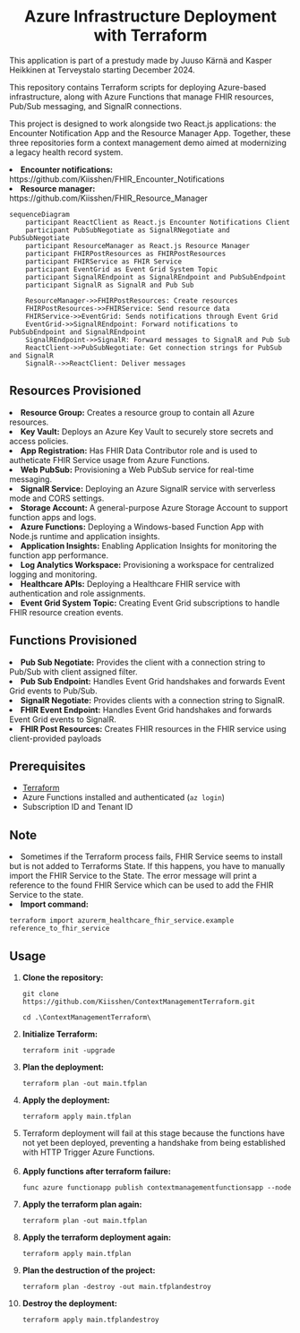 <h1 align="center" id="title">Azure Infrastructure Deployment with Terraform</h1>

<p id="description">This application is part of a prestudy made by Juuso Kärnä and Kasper Heikkinen at Terveystalo starting December 2024.</p>
<p id="description">This repository contains Terraform scripts for deploying Azure-based infrastructure, along with Azure Functions that manage FHIR resources, Pub/Sub messaging, and SignalR connections.</p>
<p id="description">This project is designed to work alongside two React.js applications: the Encounter Notification App and the Resource Manager App. Together, these three repositories form a context management demo aimed at modernizing a legacy health record system.</p>
<li><strong>Encounter notifications:</strong> https://github.com/Kiisshen/FHIR_Encounter_Notifications</li>
<li><strong>Resource manager:</strong> https://github.com/Kiisshen/FHIR_Resource_Manager</li>

```mermaid
sequenceDiagram
    participant ReactClient as React.js Encounter Notifications Client
    participant PubSubNegotiate as SignalRNegotiate and PubSubNegotiate
    participant ResourceManager as React.js Resource Manager
    participant FHIRPostResources as FHIRPostResources
    participant FHIRService as FHIR Service
    participant EventGrid as Event Grid System Topic
    participant SignalREndpoint as SignalREndpoint and PubSubEndpoint
    participant SignalR as SignalR and Pub Sub

    ResourceManager->>FHIRPostResources: Create resources
    FHIRPostResources->>FHIRService: Send resource data
    FHIRService->>EventGrid: Sends notifications through Event Grid
    EventGrid->>SignalREndpoint: Forward notifications to PubSubEndpoint and SignalREndpoint
    SignalREndpoint->>SignalR: Forward messages to SignalR and Pub Sub
    ReactClient->>PubSubNegotiate: Get connection strings for PubSub and SignalR
    SignalR-->>ReactClient: Deliver messages
```

<h2>Resources Provisioned</h2>
    <li><strong>Resource Group:</strong> Creates a resource group to contain all Azure resources.</li>
        <li><strong>Key Vault:</strong> Deploys an Azure Key Vault to securely store secrets and access policies.</li>
        <li><strong>App Registration:</strong> Has FHIR Data Contributor role and is used to autheticate FHIR Service usage from Azure Functions.</li>
        <li><strong>Web PubSub:</strong> Provisioning a Web PubSub service for real-time messaging.</li>
        <li><strong>SignalR Service:</strong> Deploying an Azure SignalR service with serverless mode and CORS settings.</li>
        <li><strong>Storage Account:</strong> A general-purpose Azure Storage Account to support function apps and logs.</li>
        <li><strong>Azure Functions:</strong> Deploying a Windows-based Function App with Node.js runtime and application insights.</li>
        <li><strong>Application Insights:</strong> Enabling Application Insights for monitoring the function app performance.</li>
        <li><strong>Log Analytics Workspace:</strong> Provisioning a workspace for centralized logging and monitoring.</li>
        <li><strong>Healthcare APIs:</strong> Deploying a Healthcare FHIR service with authentication and role assignments.</li>
        <li><strong>Event Grid System Topic:</strong> Creating Event Grid subscriptions to handle FHIR resource creation events.</li>
    </ul>

<h2>Functions Provisioned</h2>
        <li><strong>Pub Sub Negotiate:</strong> Provides the client with a connection string to Pub/Sub with client assigned filter.</li>
        <li><strong>Pub Sub Endpoint:</strong> Handles Event Grid handshakes and forwards Event Grid events to Pub/Sub.</li>
        <li><strong>SignalR Negotiate:</strong> Provides clients with a connection string to SignalR.</li>
        <li><strong>FHIR Event Endpoint:</strong> Handles Event Grid handshakes and forwards Event Grid events to SignalR.</li>
        <li><strong>FHIR Post Resources:</strong> Creates FHIR resources in the FHIR service using client-provided payloads</li>
        </ul>

<h2>Prerequisites</h2>
    <ul>
        <li><a href="https://www.terraform.io/downloads.html">Terraform</a></li>
        <li>Azure Functions installed and authenticated (<code>az login</code>)</li>
        <li>Subscription ID and Tenant ID</li>
    </ul>

  <h2>Note</h2>
      <li>Sometimes if the Terraform process fails, FHIR Service seems to install but is not added to Terraforms State. If this happens, you have to manually import the FHIR Service to the State. The           error message will print a reference to the found FHIR Service which can be used to add the FHIR Service to the state.</li>
        <li><strong>Import command:</strong>
            <pre><code>terraform import azurerm_healthcare_fhir_service.example reference_to_fhir_service</code></pre>
        </li>

  <h2>Usage</h2>
    <ol>
        <li><strong>Clone the repository:</strong>
            <pre><code>git clone https://github.com/Kiisshen/ContextManagementTerraform.git</code></pre>
            <pre><code>cd .\ContextManagementTerraform\</code></pre>
        </li>
        <li><strong>Initialize Terraform:</strong>
            <pre><code>terraform init -upgrade</code></pre>
        </li>
        <li><strong>Plan the deployment:</strong>
            <pre><code>terraform plan -out main.tfplan</code></pre>
        </li>
        <li><strong>Apply the deployment:</strong>
            <pre><code>terraform apply main.tfplan</code></pre>
        </li>
        <li>Terraform deployment will fail at this stage because the functions have not yet been deployed, preventing a handshake from being established with HTTP Trigger Azure Functions.
        </li>
        <br>
        <li><strong>Apply functions after terraform failure:</strong>
            <pre><code>func azure functionapp publish contextmanagementfunctionsapp --node</code></pre>
        </li>
        <li><strong>Apply the terraform plan again:</strong>
            <pre><code>terraform plan -out main.tfplan</code></pre>
        </li>
        <li><strong>Apply the terraform deployment again:</strong>
            <pre><code>terraform apply main.tfplan</code></pre>
        </li>
        <li><strong>Plan the destruction of the project:</strong>
            <pre><code>terraform plan -destroy -out main.tfplandestroy</code></pre>
        </li>
        <li><strong>Destroy the deployment:</strong>
            <pre><code>terraform apply main.tfplandestroy</code></pre>
        </li>
    </ol>
